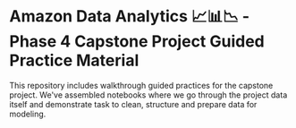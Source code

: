 # Amazon Data Analytics 📈📊📉 - Phase 4 Capstone Project Guided Practice Material

This repository includes walkthrough guided practices for the capstone project. We've assembled notebooks where we go through the project data itself and demonstrate task to clean, structure and prepare data for modeling.
